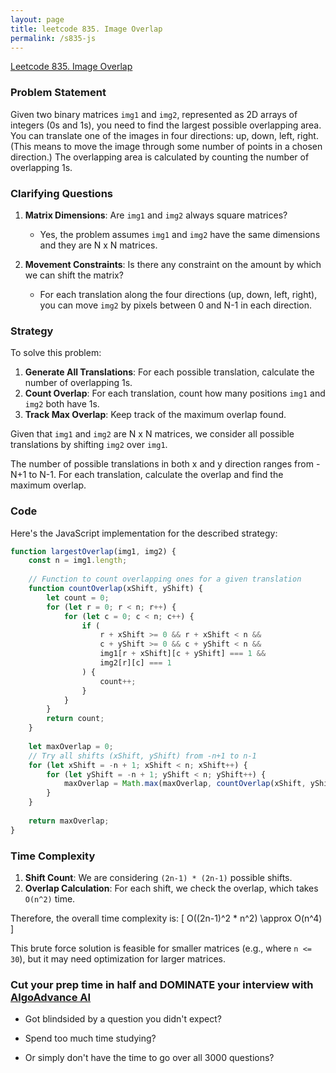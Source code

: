 ```yaml
---
layout: page
title: leetcode 835. Image Overlap
permalink: /s835-js
---
```

[Leetcode 835. Image Overlap](https://algoadvance.github.io/algoadvance/l835)
### Problem Statement

Given two binary matrices `img1` and `img2`, represented as 2D arrays of integers (0s and 1s), you need to find the largest possible overlapping area. You can translate one of the images in four directions: up, down, left, right. (This means to move the image through some number of points in a chosen direction.) The overlapping area is calculated by counting the number of overlapping 1s.

### Clarifying Questions

1. **Matrix Dimensions**: Are `img1` and `img2` always square matrices?  
   * Yes, the problem assumes `img1` and `img2` have the same dimensions and they are N x N matrices.

2. **Movement Constraints**: Is there any constraint on the amount by which we can shift the matrix?  
   * For each translation along the four directions (up, down, left, right), you can move `img2` by pixels between 0 and N-1 in each direction.

### Strategy

To solve this problem:

1. **Generate All Translations**: For each possible translation, calculate the number of overlapping 1s.
2. **Count Overlap**: For each translation, count how many positions `img1` and `img2` both have 1s.
3. **Track Max Overlap**: Keep track of the maximum overlap found.

Given that `img1` and `img2` are N x N matrices, we consider all possible translations by shifting `img2` over `img1`.

The number of possible translations in both x and y direction ranges from -N+1 to N-1. For each translation, calculate the overlap and find the maximum overlap.

### Code

Here's the JavaScript implementation for the described strategy:

```javascript
function largestOverlap(img1, img2) {
    const n = img1.length;
    
    // Function to count overlapping ones for a given translation
    function countOverlap(xShift, yShift) {
        let count = 0;
        for (let r = 0; r < n; r++) {
            for (let c = 0; c < n; c++) {
                if (
                    r + xShift >= 0 && r + xShift < n &&
                    c + yShift >= 0 && c + yShift < n &&
                    img1[r + xShift][c + yShift] === 1 &&
                    img2[r][c] === 1
                ) {
                    count++;
                }
            }
        }
        return count;
    }
    
    let maxOverlap = 0;
    // Try all shifts (xShift, yShift) from -n+1 to n-1
    for (let xShift = -n + 1; xShift < n; xShift++) {
        for (let yShift = -n + 1; yShift < n; yShift++) {
            maxOverlap = Math.max(maxOverlap, countOverlap(xShift, yShift));
        }
    }
    
    return maxOverlap;
}
```

### Time Complexity

1. **Shift Count**: We are considering `(2n-1) * (2n-1)` possible shifts.
2. **Overlap Calculation**: For each shift, we check the overlap, which takes `O(n^2)` time.

Therefore, the overall time complexity is:
\[ O((2n-1)^2 * n^2) \approx O(n^4) \]

This brute force solution is feasible for smaller matrices (e.g., where `n <= 30`), but it may need optimization for larger matrices.


### Cut your prep time in half and DOMINATE your interview with [AlgoAdvance AI](https://algoAdvance.com)

- Got blindsided by a question you didn't expect?

- Spend too much time studying?

- Or simply don't have the time to go over all 3000 questions?

